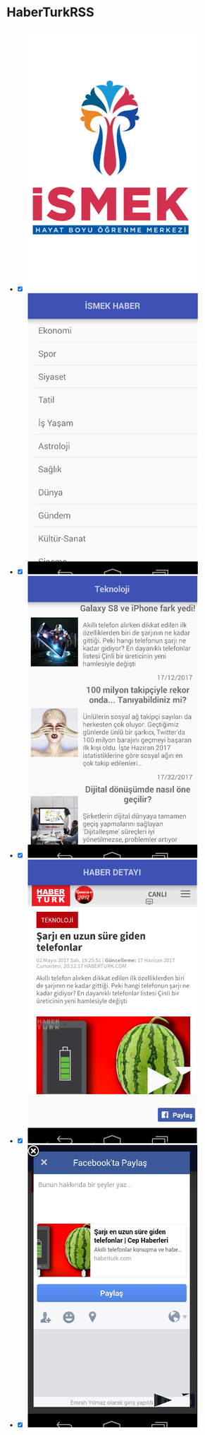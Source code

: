 # HaberTurkRSS

* -[x] ![image](https://github.com/emrahyilmaz/HaberTurkRSS/blob/master/A1.PNG) 
* -[x] ![image](https://github.com/emrahyilmaz/HaberTurkRSS/blob/master/A2.PNG) 
* -[x] ![iamge](https://github.com/emrahyilmaz/HaberTurkRSS/blob/master/A3.PNG) 
* -[x] ![image](https://github.com/emrahyilmaz/HaberTurkRSS/blob/master/A4.PNG) 
* -[x] ![image](https://github.com/emrahyilmaz/HaberTurkRSS/blob/master/A5.PNG) 
